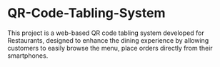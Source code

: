 # QR-Code-Tabling-System
This project is a web-based QR code tabling system developed for Restaurants, designed to enhance the dining experience by allowing customers to easily browse the menu, place orders directly from their smartphones.
